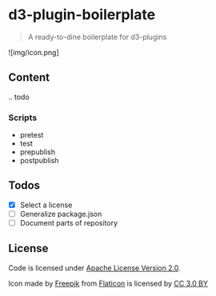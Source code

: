 # d3-plugin-boilerplate

> A ready-to-dine boilerplate for d3-plugins

![img/icon.png]

## Content

.. todo

### Scripts

- pretest
- test
- prepublish
- postpublish

## Todos

- [x] Select a license
- [ ] Generalize package.json
- [ ] Document parts of repository

## License

Code is licensed under [Apache License Version 2.0](LICENSE).

Icon made by [Freepik](http://www.freepik.com) from [Flaticon](https://www.flaticon.com/) is licensed by [CC 3.0 BY](http://creativecommons.org/licenses/by/3.0/)
